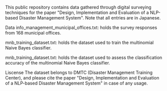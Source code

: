 This public repository contains data gathered through digital surveying techniques for the paper "Design, Implementation and Evaluation of a NLP-based Disaster Management System". Note that all entries are in Japanese.

Data
info_management_municipal_offices.txt: holds the survey responses from 168 municipal offices.

mnb_training_dataset.txt: holds the dataset used to train the multinomial Naive Bayes classifier.

mnb_training_dataset.txt: holds the dataset used to assess the classification accuracy of the multinomial Naive Bayes classifier.

Liscense
The dataset belongs to DMTC (Disaster Management Training Center), and please cite the paper "Design, Implementation and Evaluation of a NLP-based Disaster Management System" in case of any usage.
